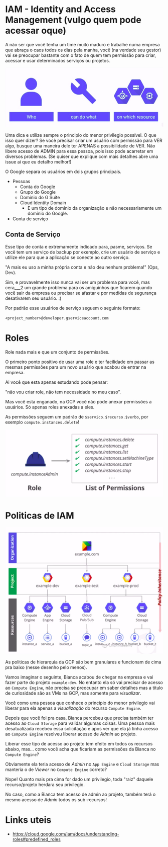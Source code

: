 # IAM - Identity and Access Management (vulgo quem pode acessar oque)

A não ser que você tenha um time muito maduro e trabalhe numa empresa que abraça o caos todos os dias pela manha, você (na verdade seu gestor) vai se preocupar bastante com o fato de quem tem permissão para criar, acessar e usar determinados serviços ou projetos.

![who-can-which](./img/who-can-which.png)

Uma dica e utilize sempre o principio do menor privilegio possível. 
O que isso quer dizer?
Se você precisar criar um usuário com permissão para VER algo, busque uma maneira dele ter APENAS a possibilidade de VER. Não libere acesso de ADMIN para essa pessoa, pois isso pode acarretar em diversos problemas. (Se quiser que explique com mais detalhes abre uma issue ai que eu detalho melhor!)


O Google separa os usuários em dois grupos principais.

* Pessoas
  * Conta do Google
  * Grupo do Google
  * Dominio do G Suite
  * Cloud Identity Domain
    * E um tipo de domínio da organização e não necessariamente um domínio do Google.
* Conta de serviço


## Conta de Serviço

Esse tipo de conta e extremamente indicado para, pasme, serviços. Se você tem um serviço de backup por exemplo, crie um usuário de serviço e utilize ele para que a aplicação se conecte ao outro serviço.

"A mais eu uso a minha própria conta e não deu nenhum problema!" (Ops, Dev).

Sim, e provavelmente isso nunca vai ser um problema para você, mas cera___2 um grande problema para os amiguinhos que ficarem quando você sair da empresa ou precisar se afastar e por medidas de segurança desativarem seu usuário. :)


Por padrão esse usuários de serviço seguem o seguinte formato:

`<project_number>@developer.gserviceaccount.com`


# Roles

Role nada mais e que um conjunto de permissões.

O primeiro ponto positivo de usar uma role e ter facilidade em passar as mesmas permissões para um novo usuário que acabou de entrar na empresa.

Ai você que esta apenas estudando pode pensar:

"não vou criar role, não tem necessidade no meu caso”.

Mas você esta enganado, na GCP você não pode anexar permissões a usuários. Só apenas roles anexadas a eles. 

As permissões seguem um padrão de `$servico.$recurso.$verbo`, por exemplo `compute.instances.delete`!

![role-permissions](./img/role-permissions.png)

# Politicas de IAM

![politica-de-hierarquia](./img/hierarquia.png)

As politicas de hierarquia da GCP são bem granulares e funcionam de cima pra baixo (nesse desenho pelo menos).

Vamos imaginar o seguinte, Bianca acabou de chegar na empresa e vai fazer parte do projeto `example-dev`. No entanto ela só vai precisar de acesso ao `Compute Engine`, não precisa se preocupar em saber detalhes mas a titulo de curiosidade são as VMs na GCP, mas somente para *visualizar*. 

Você como uma pessoa que conhece o principio do menor privilegio vai liberar para ela apenas a *visualização* do recurso `Compute Engine`.

Depois que você foi pra casa, Bianca percebeu que precisa também ter acesso ao `Cloud Storage` para validar algumas coisas.
Uma pessoa mais desatualizada recebeu essa solicitação e apos ver que ela já tinha acesso ao `Compute Engine` resolveu liberar acesso de *Admin* ao projeto.

Liberar esse tipo de acesso ao projeto tem efeito em todos os recursos abaixo, mas... como você acha que ficariam as permissões da Bianca no `Compute Engine`?

Obviamente ela teria acesso de *Admin* no `App Engine` e `Cloud Storage` mas manteria o de *Viewer* no `Compute Engine` correto?


Nope! Quanto mais pra cima for dado um privilegio, toda "raiz" daquele recurso/projeto herdara seu privilegio.

No caso, como a Bianca tem acesso de admin ao projeto, também terá o mesmo acesso de *Admin* todos os sub-recursos! 


# Links uteis

- https://cloud.google.com/iam/docs/understanding-roles#predefined_roles
